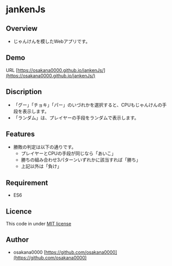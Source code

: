 # jankenJs
## Overview
- じゃんけんを模したWebアプリです。

## Demo
URL [https://osakana0000.github.io/jankenJs/](https://osakana0000.github.io/jankenJs/)

## Discription
- 「グー」「チョキ」「パー」のいづれかを選択すると、CPUもじゃんけんの手段を表示します。
- 「ランダム」は、プレイヤーの手段をランダムで表示します。

## Features
- 勝敗の判定は以下の通りです。
  - プレイヤーとCPUの手段が同じなら「あいこ」
  - 勝ちの組み合わせ3パターンいずれかに該当すれば「勝ち」
  - 上記以外は「負け」

## Requirement
- ES6

## Licence
This code in under [MIT license](https://en.wikipedia.org/wiki/MIT_License)

## Author
- osakana0000 [https://github.com/osakana0000](https://github.com/osakana0000)